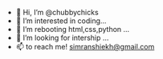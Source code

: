 - 👋 Hi, I’m @chubbychicks
- 👀 I’m interested in coding...
- 🌱 I’m rebooting html,css,python ...
- 💞️ I’m looking for intership ...
- 📫 to reach me! simranshiekh@gmail.com
